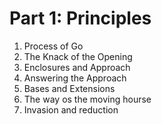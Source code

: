 # Part 1: Principles

1. Process of Go
2. The Knack of the Opening
3. Enclosures and Approach
4. Answering the Approach
5. Bases and Extensions
6. The way os the moving hourse
7. Invasion and reduction

